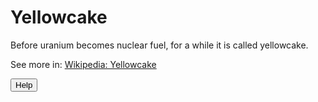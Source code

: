 # Yellowcake

Before uranium becomes nuclear fuel, for a while it is called yellowcake.

See more in: <a href="https://en.wikipedia.org/wiki/Yellowcake" target="_blank">Wikipedia: Yellowcake</a>

<script src="//api.glia.com/salemove_integration.js"></script>


<button name=help-button>Help</button>
